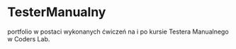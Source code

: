 # TesterManualny
portfolio w postaci wykonanych ćwiczeń na i po kursie Testera Manualnego w Coders Lab.
